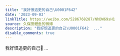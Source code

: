 ```yaml
---
title: "我好恨追更的自己\U0001F642"
date: '2023-09-03'
linkTitle: https://weibo.com/5286768287/NhDW69sH1
source: 久保田鲤鱼的微博
description: "我好恨追更的自己\U0001F642  ..."
disable_comments: true
---
```

我好恨追更的自己🙂  ...